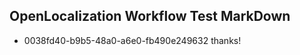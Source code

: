 ## OpenLocalization Workflow Test MarkDown
* 0038fd40-b9b5-48a0-a6e0-fb490e249632 
thanks!<!--HONumber=Mar16_HO4-->
